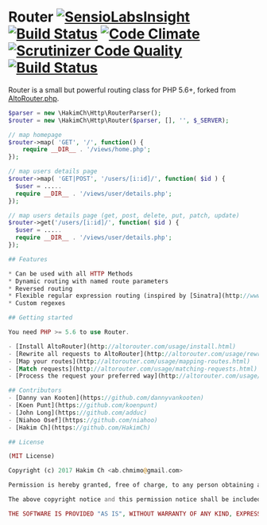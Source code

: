 # Router [![SensioLabsInsight](https://insight.sensiolabs.com/projects/2ac98973-732a-4d99-8259-ddfdd023efe5/small.png)](https://insight.sensiolabs.com/projects/2ac98973-732a-4d99-8259-ddfdd023efe5) [![Build Status](https://travis-ci.org/HakimCh/Router.svg?branch=master)](https://travis-ci.org/HakimCh/Router) [![Code Climate](https://codeclimate.com/github/HakimCh/Router/badges/gpa.svg)](https://codeclimate.com/github/HakimCh/Router) [![Scrutinizer Code Quality](https://scrutinizer-ci.com/g/HakimCh/Router/badges/quality-score.png?b=master)](https://scrutinizer-ci.com/g/HakimCh/Router/?branch=master) [![Build Status](https://scrutinizer-ci.com/g/HakimCh/Router/badges/build.png?b=master)](https://scrutinizer-ci.com/g/HakimCh/Router/build-status/master)
Router is a small but powerful routing class for PHP 5.6+, forked from [AltoRouter.php](https://github.com/dannyvankooten/AltoRouter/).

```php
$parser = new \HakimCh\Http\RouterParser();
$router = new \HakimCh\Http\Router($parser, [], '', $_SERVER);

// map homepage
$router->map( 'GET', '/', function() {
    require __DIR__ . '/views/home.php';
});

// map users details page
$router->map( 'GET|POST', '/users/[i:id]/', function( $id ) {
  $user = .....
  require __DIR__ . '/views/user/details.php';
});

// map users details page (get, post, delete, put, patch, update)
$router->get('/users/[i:id]/', function( $id ) {
  $user = .....
  require __DIR__ . '/views/user/details.php';
});

## Features

* Can be used with all HTTP Methods
* Dynamic routing with named route parameters
* Reversed routing
* Flexible regular expression routing (inspired by [Sinatra](http://www.sinatrarb.com/))
* Custom regexes

## Getting started

You need PHP >= 5.6 to use Router.

- [Install AltoRouter](http://altorouter.com/usage/install.html)
- [Rewrite all requests to AltoRouter](http://altorouter.com/usage/rewrite-requests.html)
- [Map your routes](http://altorouter.com/usage/mapping-routes.html)
- [Match requests](http://altorouter.com/usage/matching-requests.html)
- [Process the request your preferred way](http://altorouter.com/usage/processing-requests.html)

## Contributors
- [Danny van Kooten](https://github.com/dannyvankooten)
- [Koen Punt](https://github.com/koenpunt)
- [John Long](https://github.com/adduc)
- [Niahoo Osef](https://github.com/niahoo)
- [Hakim Ch](https://github.com/HakimCh)

## License

(MIT License)

Copyright (c) 2017 Hakim Ch <ab.chmimo@gmail.com>

Permission is hereby granted, free of charge, to any person obtaining a copy of this software and associated documentation files (the "Software"), to deal in the Software without restriction, including without limitation the rights to use, copy, modify, merge, publish, distribute, sublicense, and/or sell copies of the Software, and to permit persons to whom the Software is furnished to do so, subject to the following conditions:

The above copyright notice and this permission notice shall be included in all copies or substantial portions of the Software.

THE SOFTWARE IS PROVIDED "AS IS", WITHOUT WARRANTY OF ANY KIND, EXPRESS OR IMPLIED, INCLUDING BUT NOT LIMITED TO THE WARRANTIES OF MERCHANTABILITY, FITNESS FOR A PARTICULAR PURPOSE AND NONINFRINGEMENT. IN NO EVENT SHALL THE AUTHORS OR COPYRIGHT HOLDERS BE LIABLE FOR ANY CLAIM, DAMAGES OR OTHER LIABILITY, WHETHER IN AN ACTION OF CONTRACT, TORT OR OTHERWISE, ARISING FROM, OUT OF OR IN CONNECTION WITH THE SOFTWARE OR THE USE OR OTHER DEALINGS IN THE SOFTWARE.

